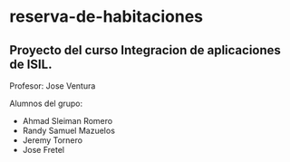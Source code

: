# reserva-de-habitaciones

## Proyecto del curso Integracion de aplicaciones de ISIL.

Profesor: Jose Ventura

Alumnos del grupo:

* Ahmad Sleiman Romero
* Randy Samuel Mazuelos
* Jeremy Tornero
* Jose Fretel